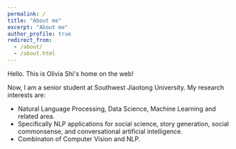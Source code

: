 ```yaml
---
permalink: /
title: "About me"
excerpt: "About me"
author_profile: true
redirect_from: 
  - /about/
  - /about.html
---
```


Hello. This is Olivia Shi's home on the web!

Now, I am a senior student at Southwest Jiaotong University. My research interests are:
* Natural Language Processing, Data Science, Machine Learning and related area. 
* Specifically NLP applications for social science, story generation, social commonsense,  and conversational artificial intelligence.
* Combinaton of Computer Vision and NLP.
